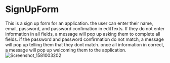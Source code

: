 # SignUpForm
This is a sign up form for an application.
the user can enter their name, email, password, and password confimation in editTexts.
If they do not enter information in all fields, a message will pop up asking them to complete all fields.
if the password and password confirmation do not match, a message will pop up telling them that they dont match.
once all information in correct, a message will pop up welcoming them to the application.
![Screenshot_1581003202](https://user-images.githubusercontent.com/42872515/73952879-9431ab00-48cd-11ea-9e7a-1f7bcc568263.png)


